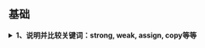 
## 基础

<details>
<summary>
<b>1、说明并比较关键词：strong, weak, assign, copy等等</b>
</summary>

`strong`表示指向并拥有该对象。其修饰的对象引用计数会增加1。该对象只要引用计数不为0则不会被销毁。当然强行将其设为nil可以销毁它。

`weak`表示指向但不拥有该对象。其修饰的对象引用计数不会增加。无需手动设置，该对象会自行在内存中销毁。

`assign`主要用于修饰基本数据类型，如`NSInteger`和`CGFloat`，这些数值主要存在于栈上。

`weak` 一般用来修饰对象，`assign`一般用来修饰基本数据类型。原因是`assign`修饰的对象被释放后，指针的地址依然存在，造成野指针，在堆上容易造成崩溃。而栈上的内存系统会自动处理，不会造成野指针。

`copy`与`strong`类似。不同之处是`strong`的复制是多个指针指向同一个地址，而`copy`的复制每次会在内存中拷贝一份对象，指针指向不同地址。`copy`一般用在修饰有可变对应类型的不可变对象上，如`NSString`, `NSArray`, `NSDictionary`。

`Objective-C` 中，基本数据类型的默认关键字是`atomic`, `readwrite`, `assign`；普通属性的默认关键字是`atomic`, `readwrite`, `strong`。

1、属性`readwrite`，`readonly`，`assign`，`retain`，`copy`，`nonatomic` 各自什么作用，他们在那种情况下用?

```
    readwrite：默认的属性，可读可写，生成setter和getter方法。

    readonly：只读，只生成getter方法，也就是说不能修改变量。

    assign：用于声明基本数据类型（int、float）仅设置变量，是赋值属性。

    retain：持有属性，setter方法将传入的参数先保留,再赋值,传入的参数 引用计数retaincount 会加1
```

在堆上开辟一块空间，用指针a指向，然后将指针a赋值(`assign`)给指针b，等于是a和b同时指向这块堆空间，当a不使用这块堆空间的时候，是否要释放这块堆空间？答案是肯定要的，但是这件堆空间被释放后，b就成了野指针。

如何避免这样的问题？ 这就引出了引用计数器，当a指针这块堆空间的时候，引用计数器+1，当b也指向的时候，引用计数器变成了2，当a不再指向这块堆空间时，release-1，引用计数器为1，当b也不指向这块堆空间时，release-1，引用计数器为0，调用`dealloc`函数，空间被释放

总结：当数据类型为`int`，`float`原生类型时，可以使用`assign`。如果是上面那种情况（对象）就是用retain。

`copy`：是赋值特性,`setter`方法将传入对象赋值一份;需要完全一份新的变量时,直接从堆区拿。

当属性是` NSString`、`NSArray`、`NSDictionary`时，既可以用`strong` 修饰，也可以用`copy`修饰。当用`strong`修饰的`NSString` 指向一个`NSMutableString`时，如果在不知情的情况下这个`NSMutableString`的别的引用修改了值，就会出现：一个不可变的字符串却被改变了的情况， 使用`copy`就不会出现这种情况。

 `nonatomic`：非原子性，可以多线程访问，效率高。

`atomic`：原子性，属性安全级别的表示，同一时刻只有一个线程访问，具有资源的独占性，但是效率很低。

`strong`：强引用，引用计数+ 1，ARC下，一个对象如果没有强引用，系统就会释放这个对象。

`weak`：弱引用，不会使引用计数+1.当一个指向对象的强引用都被释放时，这块空间依旧会被释放掉。

使用场景：在ARC下，如果使用`XIB` 或者`SB` 来创建控件，就使用 `weak`。纯代码创建控件时，用`strong`修饰，如果想用`weak` 修饰，就需要先创建控件，然后赋值给用`weak`修饰的对象。

查找了一些资料，发现主要原因是，`controller`需要拥有它自己的`view`（这个`view`是所以子控件的父`view`），因此`viewcontroller`对`view`就必须是强引用（strong reference）,得用`strong`修饰`view`。对于`lable`，它的父`view`是`view`，`view`需要拥有`label`，但是`controller`是不需要拥有`label`的。如果用`strong`修饰，在`view`销毁的情况下，`label`还仍然占有内存，因为`controller`还对它强引用；如果用`weak`修饰，在`view`销毁的时侯`label`的内存也同时被销毁，避免了僵尸指针出现。

用引用计数回答就是：因为`Controller`并不直接“拥有”控件，控件由它的父`view`“拥有”。使用`weak`关键字可以不增加控件引用计数，确保控件与父`view`有相同的生命周期。控件在被`addSubview`后，相当于控件引用计数+1；父`view`销毁后，所有的子`view`引用计数-1，则可以确保父`view`销毁时子`view`立即销毁。`weak`的控件在`removeFromSuperview`后也会立即销毁，而`stron`g的控件不会，因为`Controller`还保有控件强引用。

总结归纳为：当控件的父`view`销毁时，如果你还想继续拥有这个控件，就用`srtong`；如果想保证控件和父`view`拥有相同的生命周期，就用`weak`。当然在大多数情况下用两个都是可以的。

使用`weak`的时候需要特别注意的是：先将控件添加到`superview`上之后再赋值给`self`，避免控件被过早释放。
</details>
